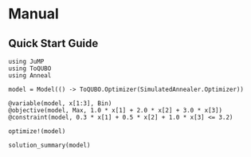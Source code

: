 # Manual

## Quick Start Guide

```@example quick-start
using JuMP
using ToQUBO
using Anneal

model = Model(() -> ToQUBO.Optimizer(SimulatedAnnealer.Optimizer))

@variable(model, x[1:3], Bin)
@objective(model, Max, 1.0 * x[1] + 2.0 * x[2] + 3.0 * x[3])
@constraint(model, 0.3 * x[1] + 0.5 * x[2] + 1.0 * x[3] <= 3.2)

optimize!(model)

solution_summary(model)
```